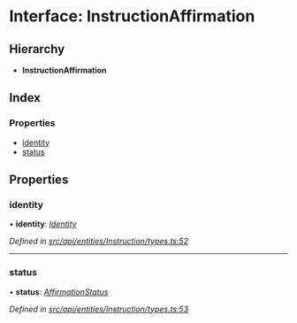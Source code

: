 # Interface: InstructionAffirmation

## Hierarchy

* **InstructionAffirmation**

## Index

### Properties

* [identity](instructionaffirmation.md#identity)
* [status](instructionaffirmation.md#status)

## Properties

###  identity

• **identity**: *[Identity](../classes/identity.md)*

*Defined in [src/api/entities/Instruction/types.ts:52](https://github.com/PolymathNetwork/polymesh-sdk/blob/c77f6a3e/src/api/entities/Instruction/types.ts#L52)*

___

###  status

• **status**: *[AffirmationStatus](../enums/affirmationstatus.md)*

*Defined in [src/api/entities/Instruction/types.ts:53](https://github.com/PolymathNetwork/polymesh-sdk/blob/c77f6a3e/src/api/entities/Instruction/types.ts#L53)*
